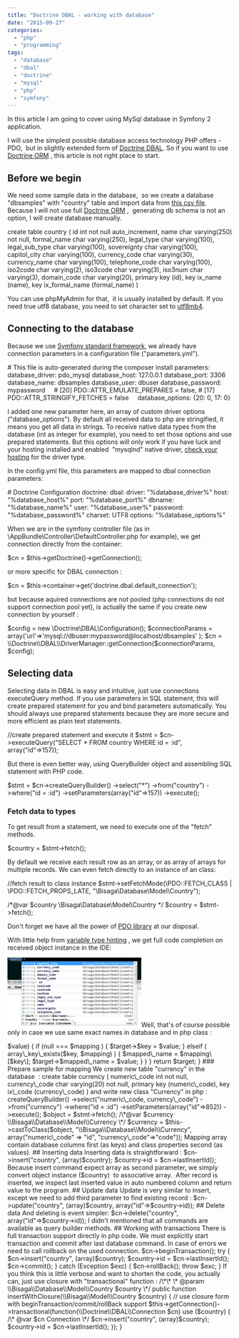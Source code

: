 ```yaml
---
title: "Doctrine DBAL - working with database"
date: "2015-09-27"
categories: 
  - "php"
  - "programming"
tags: 
  - "database"
  - "dbal"
  - "doctrine"
  - "mysql"
  - "php"
  - "symfony"
---
```


In this article I am going to cover using MySql database in Symfony 2 application.

I will use the simplest possible database access technology PHP offers - PDO,  but in slightly extended form of [Doctrine DBAL](http://docs.doctrine-project.org/projects/doctrine-dbal/en/latest/). So if you want to use [Doctrine ORM](http://symfony.com/doc/current/book/doctrine.html) , this article is not right place to start.

## Before we begin

We need some sample data in the database,  so we create a database "dbsamples" with "country" table and import data from [this csv file](http://bisaga.com/blog/wp-content/uploads/2015/09/iso_3166_2_countries.csv). Because I will not use full [Doctrine ORM](http://docs.doctrine-project.org/projects/doctrine-orm/en/latest/) ,  generating db schema is not an option, I will create database manually.

create table country (
    id int not null auto\_increment,
    name char varying(250) not null,
    formal\_name	char varying(250),
    legal\_type char varying(100),
    legal\_sub\_type char varying(100),
    sovereignty char varying(100),
    capitol\_city char varying(100),
    currency\_code char varying(30), 
    currency\_name char varying(100),
    telephone\_code char varying(100),
    iso2code char varying(2),
    iso3code char varying(3),
    iso3num char varying(3),
    domain\_code char varying(20),
    primary key (id),
    key ix\_name (name),
    key ix\_formal\_name (formal\_name)
)

You can use phpMyAdmin for that,  it is usually installed by default. If you need true utf8 database, you need to set character set to [utf8mb4](https://dev.mysql.com/doc/refman/5.5/en/charset-unicode-utf8mb4.html).

## Connecting to the database

Because we use [Symfony standard framework](https://symfony.com/what-is-symfony), we already have  connection parameters in a configuration file ("parameters.yml").

\# This file is auto-generated during the composer install
parameters:
    database\_driver: pdo\_mysql
    database\_host: 127.0.0.1
    database\_port: 3306
    database\_name: dbsamples
    database\_user: dbuser
    database\_password: mypassword
    # \[20\] PDO::ATTR\_EMULATE\_PREPARES = false, 
    # \[17\] PDO::ATTR\_STRINGIFY\_FETCHES = false
    database\_options: {20: 0, 17: 0}

I added one new parameter here, an array of custom driver options ("database\_options"). By default all received data to php are stringified, it means you get all data in strings. To receive native data types from the database (int as integer for example), you need to set those options and use prepared statements. But this options will only work if you have luck and your hosting installed and enabled  "mysqlnd" native driver, [check your hosting](http://stackoverflow.com/questions/1475701/how-to-know-if-mysqlnd-is-the-active-driver) for the driver type.

In the config.yml file, this parameters are mapped to dbal connection  parameters:

\# Doctrine Configuration
doctrine:
    dbal:
        driver:   "%database\_driver%"
        host:     "%database\_host%"
        port:     "%database\_port%"
        dbname:   "%database\_name%"
        user:     "%database\_user%"
        password: "%database\_password%"
        charset:  UTF8
        options: "%database\_options%"

When we are in the symfony controller file (as in \\AppBundle\\Controller\\DefaultController.php for example), we get connection directly from the container:

$cn = $this->getDoctrine()->getConnection();

or more specific for DBAL connection :

$cn = $this->container->get('doctrine.dbal.default\_connection');

but because aquired connections are not pooled (php connections do not support connection pool yet), is actually the same if you create new connection by yourself :

$config = new \\Doctrine\\DBAL\\Configuration();
$connectionParams = array('url'=>'mysql://dbuser:mypassword@localhost/dbsamples' );
$cn = \\Doctrine\\DBAL\\DriverManager::getConnection($connectionParams, $config);

## Selecting data

Selecting data in DBAL is easy and intuitive, just use connections executeQuery method. If you use parameters in SQL statement, this will create prepared statement for you and bind parameters automatically. You should always use prepared statements because they are more secure and more efficient as plain text statements.

//create prepared statement and execute it 
$stmt = $cn->executeQuery("SELECT \* FROM country WHERE id = :id", array("id"=>157));

But there is even better way, using QueryBuilder object and assembling SQL statement with PHP code.

$stmt = $cn->createQueryBuilder()
        ->select("\*")
        ->from("country")
        ->where("id = :id")
        ->setParameters(array("id"=>157))
        ->execute();

### Fetch data to types

To get result from a statement, we need to execute one of the "fetch" methods.

$country = $stmt->fetch();

By default we receive each result row as an array, or as array of arrays for multiple records. We can even fetch directly to an instance of an class:

//fetch result to class instance 
$stmt->setFetchMode(\\PDO::FETCH\_CLASS | \\PDO::FETCH\_PROPS\_LATE, "\\Bisaga\\Database\\Model\\Country");
        
/\*@var $country \\Bisaga\\Database\\Model\\Country  \*/
$country = $stmt->fetch();

Don't forget we have all the power of [PDO library](http://php.net/manual/en/pdostatement.fetch.php) at our disposal.

With little help from [variable type hinting](https://blogs.oracle.com/netbeansphp/entry/defining_a_variable_type_in) , we get full code completion on received object instance in the IDE:

[![2015-09-27 11_05_12-Untitled - paint.net 4.0.6](images/2015-09-27-11_05_12-Untitled-paint.net-4.0.6-300x156.png)](http://bisaga.com/blog/wp-content/uploads/2015/09/2015-09-27-11_05_12-Untitled-paint.net-4.0.6.png)Well, that's of course possible only in case we use same exact names in database and in php class :

<?php

namespace Bisaga\\Database\\Model;

/\*\*
 \* Country table 
 \*/
class Country {
    /\*\*
     \* Row identifier 
     \* @var integer auto numbered unique identifier
     \*/
    public $id;

    /\*\*
     \* Country name 
     \* @var string country name  
     \*/
    public $name;
    
    /\*\*
     \* Formal country name 
     \* @var string 
     \*/
    public $formal\_name;

    /\*\*
     \* Country legal type 
     \* @var string  
     \*/
    public $legal\_type;
    
    /\*\*
     \* Country legal subtype 
     \* @var string 
     \*/
    public $legal\_sub\_type;

    /\*\*
     \* Country sovereignty 
     \* @var string  
     \*/
    public $sovereignty;

    /\*\*
     \* Country capitol 
     \* @var string 
     \*/
    public $capitol\_city;
    
    /\*\*
     \* Currency code 
     \* @var string  
     \*/
    public $currency\_code;
    
    /\*\*
     \* Country currency name  
     \* @var string 
     \*/
    public $currency\_name;

    /\*\*
     \* Country telephone code 
     \* @var string
     \*/
    public $telephone\_code;
    
    /\*\*
     \* Country 2 characters iso code 
     \* @var string 
     \*/
    public $iso2code;

    /\*\*
     \* Country 3 characters iso code 
     \* @var string 
     \*/
    public $iso3code;

    /\*\*
     \* Country 3 characters numeric iso code 
     \* @var string 
     \*/
    public $iso3num;
    
    /\*\*
     \* Country domain name suffix
     \* @var string 
     \*/
    public $domain\_code;
    
}

### Custom columns mapping

Well, you really need to have a very good reason to select different names for columns in database, but sometimes you are not original owner of database. In that case you could introduce mapping function like this:

 /\*\*
 \* Function create instance of target type and fill target properties 
 \* 
 \* @param object $sourceObject Object instance or array as source 
 \* @param string $targetClass Target class name fith full namespace 
 \* @param array $mapping  array with mapping names, 
 \*                        key represent name of the property in source object, 
 \*                        value represent column name in target object 
 \* @return any function return object instance of target type 
 \*/
private function castToClass($sourceObject, $targetClass, $mapping = null)
{
	$target = new $targetClass();
	if (is\_array($sourceObject) || is\_object($sourceObject)) {
		foreach ($sourceObject as $key => $value) {
			
			if (null === $mapping ) {
				$target->$key = $value;
			}
			elseif ( array\_key\_exists($key, $mapping) )
			{
				$mapped\_name = $mapping\[$key\];
				$target->$mapped\_name = $value; 
			}
		}
	}
	return $target;
}

### Prepare sample for mapping

We create new table "currency" in the database  :

create table currency (
    numeric\_code int not null,
    currency\_code char varying(20) not null,
    primary key (numeric\_code),
    key ix\_code (currency\_code)
)

and write new class "Currency" in php :

<?php

namespace Bisaga\\Database\\Model;
/\*
 \* Currency table 
 \*/
class Currency {
    /\*\*
     \* Currency code (840, 978 etc.)
     \* @var integer currency numeric value 
     \*/
    public $id;
    /\*\*
     \* Currency code (USD, EUR etc.)
     \* @var string currency code 
     \*/
    public $code;
}

We do not want push to far in this direction, we could start developing a new ORM or something and that is not our intention. We want to retain full power of SQL language in the application, without need to write to much PHP or SQL code manually.

##### Usage example:

 $stmt = $cn->createQueryBuilder()
                ->select("numeric\_code, currency\_code")
                ->from("currency")
                ->where("id = :id")
                ->setParameters(array("id"=>852))
                ->execute();
        
 $object = $stmt->fetch();
 /\*@var $currency \\Bisaga\\Database\\Model\\Currency  \*/
 $currency = $this->castToClass($object, 
               "\\Bisaga\\Database\\Model\\Currency", 
               array("numeric\_code" => "id", 
                     "currency\_code"=>"code"));

Mapping array contain database columns first (as keys) and class properties second (as values).

## Inserting data

Inserting data is straightforward :

$cn->insert("country", (array)$country);
$country->id = $cn->lastInsertId();

Because insert command expect array as second parameter, we simply convert object instance ($country)  to associative array.  After record is inserted, we inspect last inserted value in auto numbered column and return value to the program.

## Update data

Update is very similar to insert, except we need to add third parameter to find existing record :

 $cn->update("country", (array)$country, array("id"=>$country->id));

## Delete data

And deleting is event simpler:

$cn->delete("country", array("id"=>$country->id));

I didn't mentioned that all commands are available as query builder methods.

## Working with transactions

There is full transaction support directly in php code. We must explicitly start transaction and commit after last database command. In case of errors we need to call rollback on the used connection.

$cn->beginTransaction();
try {
	$cn->insert("country", (array)$country);
	$country->id = $cn->lastInsertId();
	$cn->commit();
} catch (Exception $exc) {
	$cn->rollBack();
	throw $exc;
}

If you think this is little verbose and want to shorten the code, you actually can, just use closure with "transactional" function :

/\*\*
 \* @param \\Bisaga\\Database\\Model\\Country $country
 \*/
public function insertWithClosure(\\Bisaga\\Model\\Country $country)
{            
	// use closure form with beginTransaction/commit/rollBack support 
	$this->getConnection()->transactional(function(\\Doctrine\\DBAL\\Connection $cn) use ($country) {
		/\* @var $cn Connection \*/
		$cn->insert("country", (array)$country);
		$country->id = $cn->lastInsertId();
	});
}
